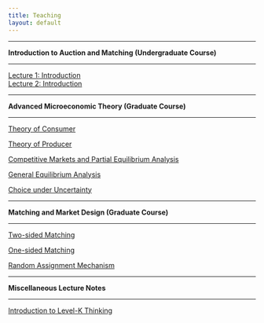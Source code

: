```yaml
---
title: Teaching
layout: default
---
```


-----

**Introduction to Auction and Matching (Undergraduate Course)** 

-----

[Lecture 1: Introduction](https://github.com/haihan/haihan.github.io/blob/master/teaching/intromarketdesign/lecture01.pdf)  
[Lecture 2: Introduction](https://github.com/haihan/haihan.github.io/blob/master/teaching/intromarketdesign/lecture02.pdf)  
    
    


-----

**Advanced Microeconomic Theory (Graduate Course)** 

-----



[Theory of Consumer]("/Teaching/micro/consumer.pdf")  

[Theory of Producer]("/Teaching/micro/consumer.pdf")  

[Competitive Markets and Partial Equilibrium Analysis]("/Teaching/micro/consumer.pdf")  

[General Equilibrium Analysis]("/Teaching/micro/consumer.pdf")  

[Choice under Uncertainty]("/Teaching/micro/consumer.pdf")	     



-----

**Matching and Market Design (Graduate Course)** 

-----

[Two-sided Matching]("/Teaching/micro/consumer.pdf")  

[One-sided Matching]("/Teaching/micro/consumer.pdf")    

[Random Assignment Mechanism]("Teaching/matching/RSM.pdf")



-----

**Miscellaneous Lecture Notes**

-----

[Introduction to Level-K Thinking](https://github.com/haihan/haihan.github.io/raw/master/teaching/micro/Level_k.pdf)

